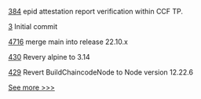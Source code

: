 
[384](https://github.com/hyperledger-labs/private-data-objects/pull/384) epid attestation report verification within CCF TP.

[3](https://github.com/hyperledger-labs/fabric-topologies/pull/3) Initial commit

[4716](https://github.com/hyperledger/besu/pull/4716) merge main into release 22.10.x

[430](https://github.com/hyperledger/fabric-test/pull/430) Revery alpine to 3.14

[429](https://github.com/hyperledger/fabric-test/pull/429) Revert BuildChaincodeNode to Node version 12.22.6


[See more >>>](https://start-here.hyperledger.org/pull-requests)
